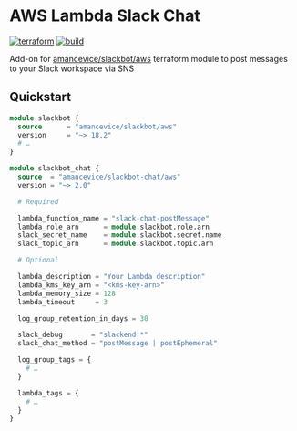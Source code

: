# AWS Lambda Slack Chat

[![terraform](https://img.shields.io/github/v/tag/amancevice/terraform-aws-slackbot-chat?color=62f&label=version&logo=terraform&style=flat-square)](https://registry.terraform.io/modules/amancevice/serverless-pypi/aws)
[![build](https://img.shields.io/github/workflow/status/amancevice/terraform-aws-slackbot-chat/Test?logo=github&style=flat-square)](https://github.com/amancevice/terraform-aws-slackbot-chat/actions)

Add-on for [amancevice/slackbot/aws](https://github.com/amancevice/terraform-aws-slackbot) terraform module to post messages to your Slack workspace via SNS

## Quickstart

```terraform
module slackbot {
  source      = "amancevice/slackbot/aws"
  version     = "~> 18.2"
  # …
}

module slackbot_chat {
  source  = "amancevice/slackbot-chat/aws"
  version = "~> 2.0"

  # Required

  lambda_function_name = "slack-chat-postMessage"
  lambda_role_arn      = module.slackbot.role.arn
  slack_secret_name    = module.slackbot.secret.name
  slack_topic_arn      = module.slackbot.topic.arn

  # Optional

  lambda_description = "Your Lambda description"
  lambda_kms_key_arn = "<kms-key-arn>"
  lambda_memory_size = 128
  lambda_timeout     = 3

  log_group_retention_in_days = 30

  slack_debug       = "slackend:*"
  slack_chat_method = "postMessage | postEphemeral"

  log_group_tags = {
    # …
  }

  lambda_tags = {
    # …
  }
}
```
